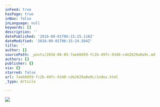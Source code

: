 ```yaml
---
inFeed: true
hasPage: true
inNav: false
inLanguage: null
keywords: []
description: ''
datePublished: '2016-09-01T06:15:25.118Z'
dateModified: '2016-09-01T06:15:24.584Z'
title: ''
author: []
sourcePath: _posts/2016-06-05-7aeb0d59-fc2b-49fc-9340-cde2629a0a9c.md
authors: []
publisher: {}
via: {}
starred: false
url: 7aeb0d59-fc2b-49fc-9340-cde2629a0a9c/index.html
_type: Article

---
```

![](https://the-grid-user-content.s3-us-west-2.amazonaws.com/5abd4995-b2eb-495d-8a98-c4ed0a3337e5.jpg)